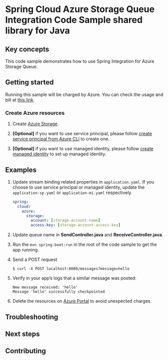 # Spring Cloud Azure Storage Queue Integration Code Sample shared library for Java

## Key concepts

This code sample demonstrates how to use Spring Integration for Azure Storage Queue.

## Getting started

Running this sample will be charged by Azure. You can check the usage and bill at
[this link][azure-account].



### Create Azure resources

1.  Create [Azure Storage][create-azure-storage]. 
    
1.  **[Optional]** if you want to use service principal, please follow
    [create service principal from Azure CLI][create-sp-using-azure-cli] to create one.

1.  **[Optional]** if you want to use managed identity, please follow
    [create managed identity][create-managed-identity] to set up managed identity.


## Examples

1.  Update stream binding related properties in
    `application.yaml`. If you choose to use
    service principal or managed identity, update the `application-sp.yaml` or
    `application-mi.yaml` respectively.

    ```yaml
    spring:
      cloud:
        azure:
          storage:
            account: [storage-account-name]
            access-key: [storage-account-access-key]
    ```

2. Update queue name in 
   **SendController.java** and
   **ReceiveController.java**.

1.  Run the `mvn spring-boot:run` in the root of the code sample to get
    the app running.

1.  Send a POST request

        $ curl -X POST localhost:8080/messages?message=hello

1.  Verify in your app’s logs that a similar message was posted:

        New message received: 'hello'
        Message 'hello' successfully checkpointed

1.  Delete the resources on [Azure Portal][azure-portal] to avoid unexpected charges.


## Troubleshooting

## Next steps

## Contributing

<!-- LINKS -->

[azure-account]: https://azure.microsoft.com/account/
[azure-portal]: https://ms.portal.azure.com/
[create-azure-storage]: https://docs.microsoft.com/azure/storage/
[create-managed-identity]: https://github.com/Azure-Samples/azure-spring-boot-samples/blob/main/create-managed-identity.md
[create-sp-using-azure-cli]: https://github.com/Azure-Samples/azure-spring-boot-samples/blob/main/create-sp-using-azure-cli.md
